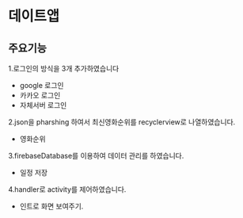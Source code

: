 # 데이트앱
## 주요기능
1.로그인의 방식을 3개 추가하였습니다

* google 로그인
* 카카오 로그인
* 자체서버 로그인

2.json을 pharshing 하여서 최신영화순위를 recyclerview로 나열하였습니다.

* 영화순위

3.firebaseDatabase를 이용하여 데이터 관리를 하였습니다.

* 일정 저장

4.handler로 activity를 제어하였습니다.

* 인트로 화면 보여주기.



